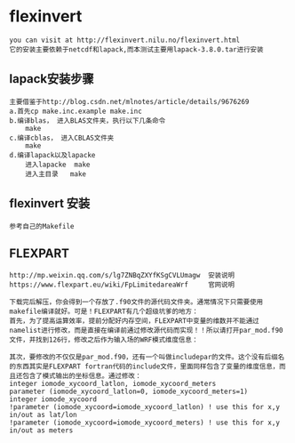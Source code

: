 # flexinvert
    you can visit at http://flexinvert.nilu.no/flexinvert.html
    它的安装主要依赖于netcdf和lapack,而本测试主要用lapack-3.8.0.tar进行安装
## lapack安装步骤
    主要借鉴于http://blog.csdn.net/mlnotes/article/details/9676269
    a.首先cp make.inc.example make.inc
    b.编译blas， 进入BLAS文件夹，执行以下几条命令
        make
    c.编译cblas， 进入CBLAS文件夹
        make
    d.编译lapack以及lapacke
        进入lapacke  make
        进入主目录   make
## flexinvert 安装
    参考自己的Makefile
## FLEXPART
    http://mp.weixin.qq.com/s/lg7ZNBqZXYfKSgCVLUmagw  安装说明
    https://www.flexpart.eu/wiki/FpLimitedareaWrf     官网说明
    
    下载完后解压，你会得到一个存放了.f90文件的源代码文件夹。通常情况下只需要使用makefile编译就好。可是！FLEXPART有几个超级坑爹的地方：
    首先，为了提高运算效率，提前分配好内存空间，FLEXPART中变量的维数并不能通过namelist进行修改，而是直接在编译前通过修改源代码而实现！！所以请打开par_mod.f90文件，并找到126行，修改之后作为输入场的WRF模式维度信息：
    
    其次，要修改的不仅仅是par_mod.f90，还有一个叫做includepar的文件。这个没有后缀名的东西其实是FLEXPART fortran代码的include文件，里面同样包含了变量的维度信息，而且还包含了模式输出的坐标信息。通过修改：
    integer iomode_xycoord_latlon, iomode_xycoord_meters
    parameter (iomode_xycoord_latlon=0, iomode_xycoord_meters=1)
    integer iomode_xycoord
    !parameter (iomode_xycoord=iomode_xycoord_latlon) ! use this for x,y in/out as lat/lon
    !parameter (iomode_xycoord=iomode_xycoord_meters) ! use this for x,y in/out as meters
    
